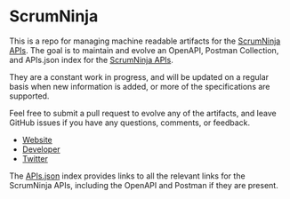 # ScrumNinjaThis is a repo for managing machine readable artifacts for the [ScrumNinja APIs](http://www.scrumninja.com/api). The goal is to maintain and evolve an OpenAPI, Postman Collection, and APIs.json index for the [ScrumNinja APIs](http://www.scrumninja.com/api).They are a constant work in progress, and will be updated on a regular basis when new information is added, or more of the specifications are supported.Feel free to submit a pull request to evolve any of the artifacts, and leave GitHub issues if you have any questions, comments, or feedback.- [Website](http://www.scrumninja.com/api)- [Developer](http://www.scrumninja.com/api)- [Twitter](https://twitter.com/scrumninjaapp)The [APIs.json](https://github.com/api-evangelist/scrumninja/blob/master/apis.json) index provides links to all the relevant links for the ScrumNinja APIs, including the OpenAPI and Postman if they are present.